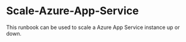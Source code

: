 # Scale-Azure-App-Service
This runbook can be used to scale a Azure App Service instance up or down. 
